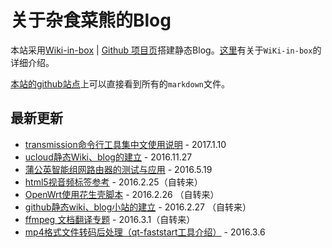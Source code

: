 关于杂食菜熊的Blog
===
本站采用[Wiki-in-box](http://dmscode.github.io/Wiki-in-box/) | [Github 项目页](https://github.com/dmscode/Wiki-in-box)搭建静态Blog。[这里](wiki-in-bok-index)有关于`WiKi-in-box`的详细介绍。

[本站的github站点](https://github.com/xdsnet/xdsnet.github.io)上可以直接看到所有的`markdown`文件。

## 最新更新
 * [transmission命令行工具集中文使用说明](杂谈:transmission命令行工具集中文使用说明) - 2017.1.10
 * [ucloud静态Wiki、blog的建立](杂谈:ucloud静态Wiki、blog的建立) - 2016.11.27
 * [蒲公英智能组网路由器的测试与应用](linux:蒲公英智能组网路由器的测试与应用)  - 2016.5.19
 * [html5视音频标签参考](html:html5视音频标签参考)  - 2016.2.25（自转来）
 * [OpenWrt使用花生壳脚本](linux:openwrtfororay)    - 2016.2.26 （自转来）
 * [github静态wiki、blog小站的建立](杂谈:github静态wiki、blog的建立)   - 2016.2.27   （自转来）
 * [ffmpeg 文档翻译专题](/other-doc-cn-ffmpeg/)  - 2016.3.1（自转来）
 * [mp4格式文件转码后处理（qt-faststart工具介绍）](杂谈:mp4格式文件转码后处理) - 2016.3.6
